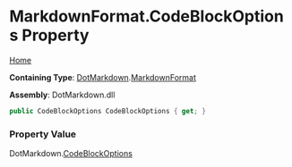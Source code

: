 <a name="_top"></a>

# MarkdownFormat\.CodeBlockOptions Property

[Home](../../../README.md#_top)

**Containing Type**: [DotMarkdown](../../README.md#_top)\.[MarkdownFormat](../README.md#_top)

**Assembly**: DotMarkdown\.dll

```csharp
public CodeBlockOptions CodeBlockOptions { get; }
```

### Property Value

DotMarkdown\.[CodeBlockOptions](../../CodeBlockOptions/README.md#_top)

